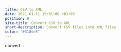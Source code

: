```yaml
---
title: CSV to XML
date: 2021-01-11 15:51:00 +01:00
position: 8
site-title: Convert CSV to XML
short-description: Convert CSV files into XML files
color: "#318de5"
---
```


convert...
